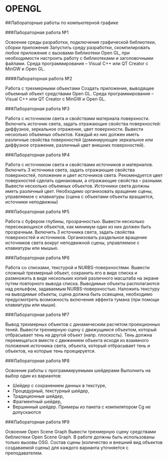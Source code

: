 # OPENGL
##Лабораторные работы по компьютерной графике

###Лабораторная работа №1

Освоение среды разработки, подключения графической библиотеки, сборки
приложения
Запустить среду разработки, скомпилировать любое приложение с вызовами
библиотеки Open GL, при необходимости настроить работу с библиотеками и
заголовочными файлами.
Среда программирования – Visual C++ или QT Creator c MinGW и Open GL.

####Лабораторная работа №2

Работа с трехмерными объектами
Создать приложение, выводящее объемный объект средствами Open GL.
Среда программирования – Visual C++ или QT Creator c MinGW и Open GL.

###Лабораторная работа №3

Работа с источником света и свойствами материала поверхности.
Включить источник света, задать отражающие свойства поверхностей:
диффузное, зеркальное отражение, цвет поверхности.
Вывести несколько объемных объектов. Каждый из них должен иметь различные
свойства поверхностей (доминирующее зеркальное или диффузное отражение,
различный цвет внешних поверхностей).

###Лабораторная работа №4

Работа с источником света и свойствами источников и материалов.
Включить 3 источника света, задать отражающие свойства поверхностей,
положение и цвет источников света. Рекомендуется цвет поверхностей сделать
одинаковым, а отражающие свойства – разными. 
Вывести несколько объемных объектов. Источники света должны иметь
различный цвет. Необходимо организовать вращение сцены, управляемое с
клавиатуры (сцена с объектами объекты вращается, источники неподвижны)

###Лабораторная работа №5

Работа с буфером глубины, прозрачностью.
Вывести несколько пересекающихся объектов, как минимум один из них должен
быть прозрачным. Включить 3 источника света, задать свойства поверхностей и
источников. Организовать раздельное вращение источников света вокруг
неподвижной сцены, управляемое с клавиатуры или мышью.

###Лабораторная работа №6

Работа со списками, текстурой и NURBS-поверхностями.
Вывести сложный трехмерный объект, сохранить его в виде списка и размножить
в виде нескольких копий различного масштаба на экране путем повторного
вывода списка. Выводимые объекты располагаются над рельефом, задаваемым
NURBS-поверхностью. Наложить текстуру на выводимые объекты, сцена должна
быть освещена, необходимо предусмотреть возможность включения эффекта
тумана (при помощи клавиатуры или мыши).

###Лабораторная работа №7

Вывод трехмерных объектов с динамическим расчетом проекционных теней.
Вывести трехмерную сцену с движущимся объектом, который отбрасывает тень
на другой объект (напр. плоскость). Тень должна перемещаться вместе с
движением объекта исходя из взаимного положения источника света, объекта,
который отбрасывает тень и объектов, на которые тень проецируется.

###Лабораторная работа №8

Освоение работы с программируемыми шейдерами
Выполнить на выбор один из вариантов:
 - Шейдер с сохранением данных в текстуре,
 - Процедурный, текстурный шейдер,
- Традиционные шейдер,
 - Фрагментный шейдер, 
- Вершинный шейдер.
Примеры из пакета с компилятором Cg не допускаются

###Лабораторная работа №9

Освоение Open Scene Graph
Вывести трехмерную сцену средствами библиотеки Open Scene Graph. В работе
должны быть использованы только вызовы OSG.
Cостав сцены (количество и внешний вид объектов создаваемой сцены) для
каждого варианта уточняется с преподавателем. 
